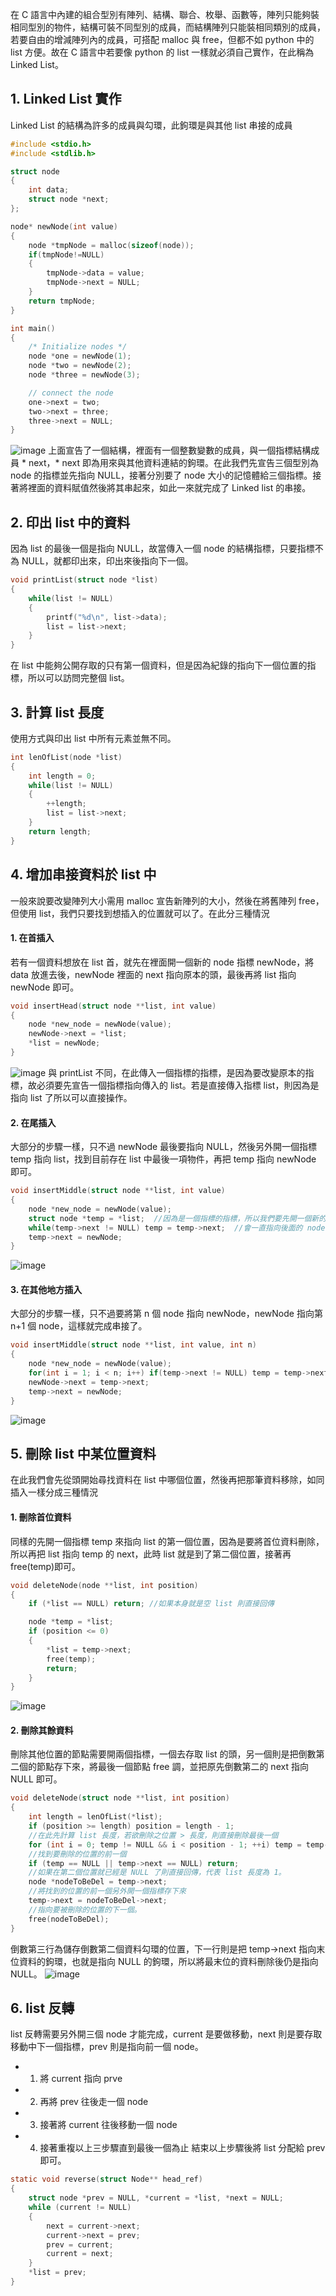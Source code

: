 在 C 語言中內建的組合型別有陣列、結構、聯合、枚舉、函數等，陣列只能夠裝相同型別的物件，結構可裝不同型別的成員，而結構陣列只能裝相同類別的成員，若要自由的增減陣列內的成員，可搭配 malloc 與 free，但都不如 python 中的 list 方便。故在 C 語言中若要像 python 的 list 一樣就必須自己實作，在此稱為Linked List。

## 1. Linked List 實作
Linked List 的結構為許多的成員與勾環，此鉤環是與其他 list 串接的成員
```C
#include <stdio.h>
#include <stdlib.h>

struct node
{
    int data;
    struct node *next;
};

node* newNode(int value)
{
    node *tmpNode = malloc(sizeof(node));
    if(tmpNode!=NULL) 
    {
        tmpNode->data = value;
        tmpNode->next = NULL;
    }
    return tmpNode;
}

int main()
{
    /* Initialize nodes */
    node *one = newNode(1);
    node *two = newNode(2);
    node *three = newNode(3);

    // connect the node
    one->next = two;
    two->next = three;
    three->next = NULL;
}
```
![image](pic/list-hooked.jpg)
上面宣告了一個結構，裡面有一個整數變數的成員，與一個指標結構成員 * next，* next 即為用來與其他資料連結的鉤環。在此我們先宣告三個型別為 node 的指標並先指向 NULL，接著分別要了 node 大小的記憶體給三個指標。接著將裡面的資料賦值然後將其串起來，如此一來就完成了 Linked list 的串接。

## 2. 印出 list 中的資料
因為 list 的最後一個是指向 NULL，故當傳入一個 node 的結構指標，只要指標不為 NULL，就都印出來，印出來後指向下一個。
```C
void printList(struct node *list)
{
    while(list != NULL)
    {
        printf("%d\n", list->data);
        list = list->next;
    }
}
```
在 list 中能夠公開存取的只有第一個資料，但是因為紀錄的指向下一個位置的指標，所以可以訪問完整個 list。

## 3. 計算 list 長度
使用方式與印出 list 中所有元素並無不同。
```C
int lenOfList(node *list)
{
    int length = 0;
    while(list != NULL)
    {
        ++length;
        list = list->next;
    }
    return length;
}
```
## 4. 增加串接資料於 list 中
一般來說要改變陣列大小需用 malloc 宣告新陣列的大小，然後在將舊陣列 free，但使用 list，我們只要找到想插入的位置就可以了。在此分三種情況
#### 1. 在首插入
若有一個資料想放在 list 首，就先在裡面開一個新的 node 指標 newNode，將 data 放進去後，newNode 裡面的 next 指向原本的頭，最後再將 list 指向 newNode 即可。
```C
void insertHead(struct node **list, int value)
{
    node *new_node = newNode(value);
    newNode->next = *list;
    *list = newNode;
}
```
![image](pic/insert-at-head.jpg)
與 printList 不同，在此傳入一個指標的指標，是因為要改變原本的指標，故必須要先宣告一個指標指向傳入的 list。若是直接傳入指標 list，則因為是指向 list 了所以可以直接操作。
#### 2. 在尾插入
大部分的步驟一樣，只不過 newNode 最後要指向 NULL，然後另外開一個指標 temp 指向 list，找到目前存在 list 中最後一項物件，再把 temp 指向 newNode 即可。
```C
void insertMiddle(struct node **list, int value)
{
    node *new_node = newNode(value);
    struct node *temp = *list;  //因為是一個指標的指標，所以我們要先開一個新的 node 指標指向 list
    while(temp->next != NULL) temp = temp->next;  //會一直指向後面的 node 直到最後一個
    temp->next = newNode;
}
```
![image](pic/insert-at-tail.jpg)
#### 3. 在其他地方插入
大部分的步驟一樣，只不過要將第 n 個 node 指向 newNode，newNode 指向第 n+1 個 node，這樣就完成串接了。
```C
void insertMiddle(struct node **list, int value, int n)
{
    node *new_node = newNode(value);
    for(int i = 1; i < n; i++) if(temp->next != NULL) temp = temp->next;
    newNode->next = temp->next;
    temp->next = newNode;
}
```
![image](pic/insert-in-middle.jpg)
## 5. 刪除 list 中某位置資料
在此我們會先從頭開始尋找資料在 list 中哪個位置，然後再把那筆資料移除，如同插入一樣分成三種情況
#### 1. 刪除首位資料
同樣的先開一個指標 temp 來指向 list 的第一個位置，因為是要將首位資料刪除，所以再把 list 指向 temp 的 next，此時 list 就是到了第二個位置，接著再free(temp)即可。
```C
void deleteNode(node **list, int position) 
{
    if (*list == NULL) return; //如果本身就是空 list 則直接回傳

    node *temp = *list;
    if (position <= 0) 
    {
        *list = temp->next;
        free(temp);
        return;
    }
}
```
![image](pic/delete-head.jpg)
#### 2. 刪除其餘資料
刪除其他位置的節點需要開兩個指標，一個去存取 list 的頭，另一個則是把倒數第二個的節點存下來，將最後一個節點 free 調，並把原先倒數第二的 next 指向 NULL 即可。
```C
void deleteNode(struct node **list, int position)
{
    int length = lenOfList(*list);
    if (position >= length) position = length - 1;
    //在此先計算 list 長度，若欲刪除之位置 > 長度，則直接刪除最後一個
    for (int i = 0; temp != NULL && i < position - 1; ++i) temp = temp->next;
    //找到要刪除的位置的前一個
    if (temp == NULL || temp->next == NULL) return;
    //如果在第二個位置就已經是 NULL 了則直接回傳，代表 list 長度為 1。
    node *nodeToBeDel = temp->next;
    //將找到的位置的前一個另外開一個指標存下來
    temp->next = nodeToBeDel->next;
    //指向要被刪除的位置的下一個。
    free(nodeToBeDel);
}
```
倒數第三行為儲存倒數第二個資料勾環的位置，下一行則是把 temp->next 指向末位資料的鉤環，也就是指向 NULL 的鉤環，所以將最末位的資料刪除後仍是指向 NULL。
![image](pic/delete-else.jpg)

## 6. list 反轉
list 反轉需要另外開三個 node 才能完成，current 是要做移動，next 則是要存取移動中下一個指標，prev 則是指向前一個 node。
* 1. 將 current 指向 prve
* 2. 再將 prev 往後走一個 node
* 3. 接著將 current 往後移動一個 node
* 4. 接著重複以上三步驟直到最後一個為止
結束以上步驟後將 list 分配給 prev 即可。
```C
static void reverse(struct Node** head_ref)
{
    struct node *prev = NULL, *current = *list, *next = NULL;
    while (current != NULL) 
    {
        next = current->next;
        current->next = prev;
        prev = current;
        current = next;
    }
    *list = prev;
}
```
